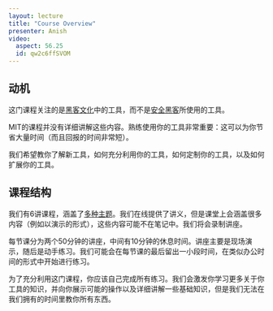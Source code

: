 ```yaml
---
layout: lecture
title: "Course Overview"
presenter: Anish
video:
  aspect: 56.25
  id: qw2c6ffSVOM
---
```


## 动机

这门课程关注的是[黑客文化](https://en.wikipedia.org/wiki/Hacker_culture)中的工具，而不是[安全黑客](https://en.wikipedia.org/wiki/Security_hacker)所使用的工具。

MIT的课程并没有详细讲解这些内容。熟练使用你的工具非常重要：这可以为你节省大量时间（而且回报的时间非常短）。

我们希望教你了解新工具，如何充分利用你的工具，如何定制你的工具，以及如何扩展你的工具。

## 课程结构

我们有6讲课程，涵盖了[多种主题](index.md)。我们在线提供了讲义，但是课堂上会涵盖很多内容（例如以演示的形式），这些内容可能不在笔记中。我们将会录制讲座。

每节课分为两个50分钟的讲座，中间有10分钟的休息时间。讲座主要是现场演示，随后是动手练习。我们可能会在每节课的最后留出一小段时间，在类似办公时间的形式中开始进行练习。

为了充分利用这门课程，你应该自己完成所有练习。我们会激发你学习更多关于你工具的知识，并向你展示可能的操作以及详细讲解一些基础知识，但是我们无法在我们拥有的时间里教你所有东西。
